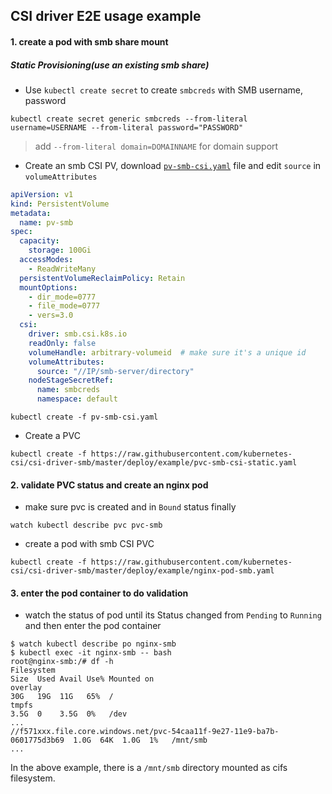 ## CSI driver E2E usage example
#### 1. create a pod with smb share mount
##### Static Provisioning(use an existing smb share)
 - Use `kubectl create secret` to create `smbcreds` with SMB username, password
```console
kubectl create secret generic smbcreds --from-literal username=USERNAME --from-literal password="PASSWORD"
```
> add `--from-literal domain=DOMAINNAME` for domain support

 - Create an smb CSI PV, download [`pv-smb-csi.yaml`](https://raw.githubusercontent.com/kubernetes-csi/csi-driver-smb/master/deploy/example/pv-smb-csi.yaml) file and edit `source` in `volumeAttributes`
```yaml
apiVersion: v1
kind: PersistentVolume
metadata:
  name: pv-smb
spec:
  capacity:
    storage: 100Gi
  accessModes:
    - ReadWriteMany
  persistentVolumeReclaimPolicy: Retain
  mountOptions:
    - dir_mode=0777
    - file_mode=0777
    - vers=3.0
  csi:
    driver: smb.csi.k8s.io
    readOnly: false
    volumeHandle: arbitrary-volumeid  # make sure it's a unique id
    volumeAttributes:
      source: "//IP/smb-server/directory"
    nodeStageSecretRef:
      name: smbcreds
      namespace: default
```

```console
kubectl create -f pv-smb-csi.yaml
```

 - Create a PVC
```console
kubectl create -f https://raw.githubusercontent.com/kubernetes-csi/csi-driver-smb/master/deploy/example/pvc-smb-csi-static.yaml
```

#### 2. validate PVC status and create an nginx pod
 - make sure pvc is created and in `Bound` status finally
```console
watch kubectl describe pvc pvc-smb
```

 - create a pod with smb CSI PVC
```console
kubectl create -f https://raw.githubusercontent.com/kubernetes-csi/csi-driver-smb/master/deploy/example/nginx-pod-smb.yaml
```

#### 3. enter the pod container to do validation
 - watch the status of pod until its Status changed from `Pending` to `Running` and then enter the pod container
```console
$ watch kubectl describe po nginx-smb
$ kubectl exec -it nginx-smb -- bash
root@nginx-smb:/# df -h
Filesystem                                                                Size  Used Avail Use% Mounted on
overlay                                                                   30G   19G  11G   65%  /
tmpfs                                                                     3.5G  0    3.5G  0%   /dev
...
//f571xxx.file.core.windows.net/pvc-54caa11f-9e27-11e9-ba7b-0601775d3b69  1.0G  64K  1.0G  1%   /mnt/smb
...
```
In the above example, there is a `/mnt/smb` directory mounted as cifs filesystem.
